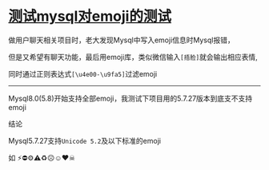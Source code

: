 # [测试mysql对emoji的测试](2019/12_1/mysql_emoji.md)

做用户聊天相关项目时，老大发现Mysql中写入emoji信息时Mysql报错，

但是又希望有聊天功能，最后用emoji库，类似微信输入`[捂脸]`就会输出相应表情,

同时通过正则表达式`[\u4e00-\u9fa5]`过滤emoji

---

Mysql8.0(5.8)开始支持全部emoji，我测试下项目用的5.7.27版本到底支不支持emoji

<i class="fa fa-hashtag mytitle"></i>
结论

Mysql5.7.27支持`Unicode 5.2`及以下标准的emoji

如 ⚡⛔⚙⚠♻☹☺❤☠
